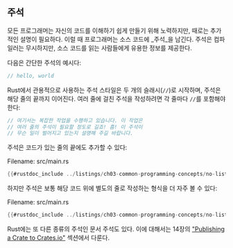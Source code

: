 ## 주석

모든 프로그래머는 자신의 코드를 이해하기 쉽게 만들기 위해 노력하지만, 때로는 추가적인 설명이 필요하다. 이럴 때 프로그래머는 소스 코드에 _주석_을 남긴다. 주석은 컴파일러는 무시하지만, 소스 코드를 읽는 사람들에게 유용한 정보를 제공한다.

다음은 간단한 주석의 예시다:

```rust
// hello, world
```

Rust에서 관용적으로 사용하는 주석 스타일은 두 개의 슬래시(`//`)로 시작하며, 주석은 해당 줄의 끝까지 이어진다. 여러 줄에 걸친 주석을 작성하려면 각 줄마다 `//`를 포함해야 한다:

```rust
// 여기서는 복잡한 작업을 수행하고 있습니다. 이 작업은
// 여러 줄의 주석이 필요할 정도로 길죠! 흠! 이 주석이
// 무슨 일이 벌어지고 있는지 설명해 주길 바랍니다.
```

주석은 코드가 있는 줄의 끝에도 추가할 수 있다:

<span class="filename">Filename: src/main.rs</span>

```rust
{{#rustdoc_include ../listings/ch03-common-programming-concepts/no-listing-24-comments-end-of-line/src/main.rs}}
```

하지만 주석은 보통 해당 코드 위에 별도의 줄로 작성하는 형식을 더 자주 볼 수 있다:

<span class="filename">Filename: src/main.rs</span>

```rust
{{#rustdoc_include ../listings/ch03-common-programming-concepts/no-listing-25-comments-above-line/src/main.rs}}
```

Rust에는 또 다른 종류의 주석인 문서 주석도 있다. 이에 대해서는 14장의 ["Publishing a Crate to Crates.io"][publishing]<!-- ignore --> 섹션에서 다룬다.

[publishing]: ch14-02-publishing-to-crates-io.html


